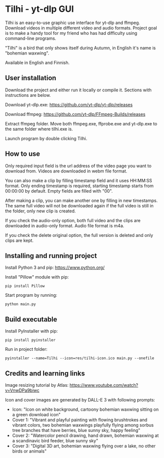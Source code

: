 # Tilhi - yt-dlp GUI

Tilhi is an easy-to-use graphic use interface for yt-dlp and ffmpeg. Download videos in multiple different video and audio formats. Project goal is to make a handy tool for my friend who has had difficulty using command-line programs.

"Tilhi" is a bird that only shows itself during Autumn, in English it's name is "bohemian waxwing".

Available in English and Finnish.

## User installation

Download the project and either run it locally or compile it. Sections with instructions are below.

Download yt-dlp.exe: https://github.com/yt-dlp/yt-dlp/releases

Download ffmpeg: https://github.com/yt-dlp/FFmpeg-Builds/releases

Extract ffmpeg folder. Move both ffmpeg.exe, ffprobe.exe and yt-dlp.exe to the same folder where tilhi.exe is.

Launch program by double clicking Tilhi.

## How to use

Only required input field is the url address of the video page you want to download from. Videos are downloaded in webm file format.

You can also make a clip by filling timestamp field and it uses HH:MM:SS format. Only ending timestamp is required, starting timestamp starts from 00:00:00 by default. Empty fields are filled with "00".

After making a clip, you can make another one by filling in new timestamps. The same full video will not be downloaded again if the full video is still in the folder, only new clip is created.

If you check the audio-only option, both full video and the clips are downloaded in audio-only format. Audio file format is m4a.

If you check the delete original option, the full version is deleted and only clips are kept.

## Installing and running project

Install Python 3 and pip: https://www.python.org/

Install "Pillow" module with pip:

```
pip install Pillow
```

Start program by running:

```
python main.py
```

## Build executable

Install PyInstaller with pip:

```
pip install pyinstaller
```

Run in project folder:

```
pyinstaller --name=Tilhi --icon=res/tilhi-icon.ico main.py --onefile
```

## Credits and learning links

Image resizing tutorial by Atlas: https://www.youtube.com/watch?v=VnwDPa9biwc

Icon and cover images are generated by DALL-E 3 with following prompts:

- Icon: "Icon on white background, cartoony bohemian waxwing sitting on a green download icon"
- Cover 1: "Vibrant and playful painting with flowing brushtrokes and vibrant colors, two bohemian waxwings playfully flying among sorbus tree branches that have berries, blue sunny sky, happy feeling"
- Cover 2: "Watercolor pencil drawing, hand drawn, bohemian waxwing at a scandinavic bird feeder, blue sunny sky"
- Cover 3: "Digital 3D art, bohemian waxwing flying over a lake, no other birds or animals"
